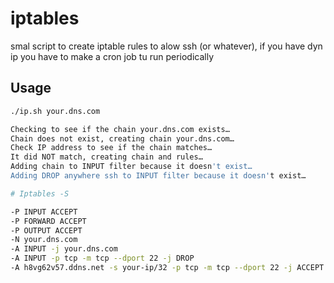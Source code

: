 # iptables

smal script to create iptable rules to alow ssh (or whatever), if you have dyn ip you have to make a cron job tu run periodically

## Usage

```bash
./ip.sh your.dns.com

Checking to see if the chain your.dns.com exists…
Chain does not exist, creating chain your.dns.com…
Check IP address to see if the chain matches…
It did NOT match, creating chain and rules…
Adding chain to INPUT filter because it doesn't exist…
Adding DROP anywhere ssh to INPUT filter because it doesn't exist…

# Iptables -S

-P INPUT ACCEPT
-P FORWARD ACCEPT
-P OUTPUT ACCEPT
-N your.dns.com
-A INPUT -j your.dns.com
-A INPUT -p tcp -m tcp --dport 22 -j DROP
-A h8vg62v57.ddns.net -s your-ip/32 -p tcp -m tcp --dport 22 -j ACCEPT
